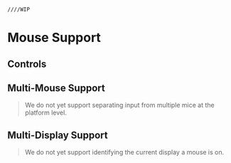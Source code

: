     ////WIP

# Mouse Support

## Controls

## Multi-Mouse Support

>We do not yet support separating input from multiple mice at the platform level.

## Multi-Display Support

>We do not yet support identifying the current display a mouse is on.

